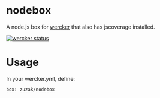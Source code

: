 # nodebox
A node.js box for [wercker](http://wercker.com) that also has jscoverage installed.

[![wercker status](https://app.wercker.com/status/531eb8553a39e191ec47576f87ff517b/m "wercker status")](https://app.wercker.com/project/bykey/531eb8553a39e191ec47576f87ff517b)

# Usage
In your wercker.yml, define:
```
box: zuzak/nodebox
```
